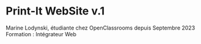 # Print-It WebSite v.1
Marine Lodynski, étudiante chez OpenClassrooms depuis Septembre 2023
Formation : Intégrateur Web
